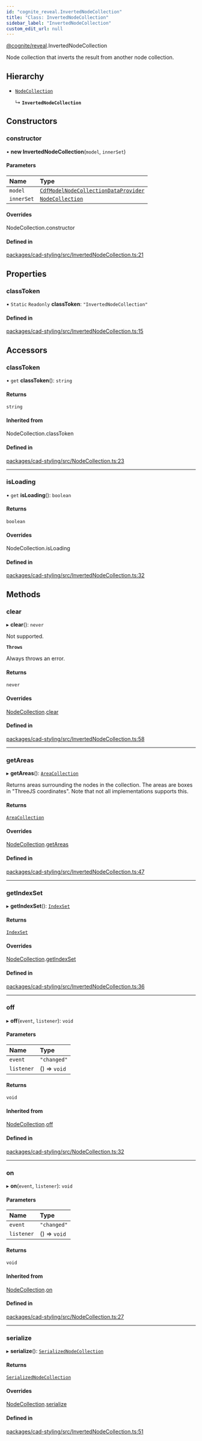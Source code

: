 ```yaml
---
id: "cognite_reveal.InvertedNodeCollection"
title: "Class: InvertedNodeCollection"
sidebar_label: "InvertedNodeCollection"
custom_edit_url: null
---
```


[@cognite/reveal](../modules/cognite_reveal.md).InvertedNodeCollection

Node collection that inverts the result from another node collection.

## Hierarchy

- [`NodeCollection`](cognite_reveal.NodeCollection.md)

  ↳ **`InvertedNodeCollection`**

## Constructors

### constructor

• **new InvertedNodeCollection**(`model`, `innerSet`)

#### Parameters

| Name | Type |
| :------ | :------ |
| `model` | [`CdfModelNodeCollectionDataProvider`](../interfaces/cognite_reveal.CdfModelNodeCollectionDataProvider.md) |
| `innerSet` | [`NodeCollection`](cognite_reveal.NodeCollection.md) |

#### Overrides

NodeCollection.constructor

#### Defined in

[packages/cad-styling/src/InvertedNodeCollection.ts:21](https://github.com/cognitedata/reveal/blob/09f51630/viewer/packages/cad-styling/src/InvertedNodeCollection.ts#L21)

## Properties

### classToken

▪ `Static` `Readonly` **classToken**: ``"InvertedNodeCollection"``

#### Defined in

[packages/cad-styling/src/InvertedNodeCollection.ts:15](https://github.com/cognitedata/reveal/blob/09f51630/viewer/packages/cad-styling/src/InvertedNodeCollection.ts#L15)

## Accessors

### classToken

• `get` **classToken**(): `string`

#### Returns

`string`

#### Inherited from

NodeCollection.classToken

#### Defined in

[packages/cad-styling/src/NodeCollection.ts:23](https://github.com/cognitedata/reveal/blob/09f51630/viewer/packages/cad-styling/src/NodeCollection.ts#L23)

___

### isLoading

• `get` **isLoading**(): `boolean`

#### Returns

`boolean`

#### Overrides

NodeCollection.isLoading

#### Defined in

[packages/cad-styling/src/InvertedNodeCollection.ts:32](https://github.com/cognitedata/reveal/blob/09f51630/viewer/packages/cad-styling/src/InvertedNodeCollection.ts#L32)

## Methods

### clear

▸ **clear**(): `never`

Not supported.

**`Throws`**

Always throws an error.

#### Returns

`never`

#### Overrides

[NodeCollection](cognite_reveal.NodeCollection.md).[clear](cognite_reveal.NodeCollection.md#clear)

#### Defined in

[packages/cad-styling/src/InvertedNodeCollection.ts:58](https://github.com/cognitedata/reveal/blob/09f51630/viewer/packages/cad-styling/src/InvertedNodeCollection.ts#L58)

___

### getAreas

▸ **getAreas**(): [`AreaCollection`](../interfaces/cognite_reveal.AreaCollection.md)

Returns areas surrounding the nodes in the collection. The areas
are boxes in "ThreeJS coordinates". Note that not all
implementations supports this.

#### Returns

[`AreaCollection`](../interfaces/cognite_reveal.AreaCollection.md)

#### Overrides

[NodeCollection](cognite_reveal.NodeCollection.md).[getAreas](cognite_reveal.NodeCollection.md#getareas)

#### Defined in

[packages/cad-styling/src/InvertedNodeCollection.ts:47](https://github.com/cognitedata/reveal/blob/09f51630/viewer/packages/cad-styling/src/InvertedNodeCollection.ts#L47)

___

### getIndexSet

▸ **getIndexSet**(): [`IndexSet`](cognite_reveal.IndexSet.md)

#### Returns

[`IndexSet`](cognite_reveal.IndexSet.md)

#### Overrides

[NodeCollection](cognite_reveal.NodeCollection.md).[getIndexSet](cognite_reveal.NodeCollection.md#getindexset)

#### Defined in

[packages/cad-styling/src/InvertedNodeCollection.ts:36](https://github.com/cognitedata/reveal/blob/09f51630/viewer/packages/cad-styling/src/InvertedNodeCollection.ts#L36)

___

### off

▸ **off**(`event`, `listener`): `void`

#### Parameters

| Name | Type |
| :------ | :------ |
| `event` | ``"changed"`` |
| `listener` | () => `void` |

#### Returns

`void`

#### Inherited from

[NodeCollection](cognite_reveal.NodeCollection.md).[off](cognite_reveal.NodeCollection.md#off)

#### Defined in

[packages/cad-styling/src/NodeCollection.ts:32](https://github.com/cognitedata/reveal/blob/09f51630/viewer/packages/cad-styling/src/NodeCollection.ts#L32)

___

### on

▸ **on**(`event`, `listener`): `void`

#### Parameters

| Name | Type |
| :------ | :------ |
| `event` | ``"changed"`` |
| `listener` | () => `void` |

#### Returns

`void`

#### Inherited from

[NodeCollection](cognite_reveal.NodeCollection.md).[on](cognite_reveal.NodeCollection.md#on)

#### Defined in

[packages/cad-styling/src/NodeCollection.ts:27](https://github.com/cognitedata/reveal/blob/09f51630/viewer/packages/cad-styling/src/NodeCollection.ts#L27)

___

### serialize

▸ **serialize**(): [`SerializedNodeCollection`](../modules/cognite_reveal.md#serializednodecollection)

#### Returns

[`SerializedNodeCollection`](../modules/cognite_reveal.md#serializednodecollection)

#### Overrides

[NodeCollection](cognite_reveal.NodeCollection.md).[serialize](cognite_reveal.NodeCollection.md#serialize)

#### Defined in

[packages/cad-styling/src/InvertedNodeCollection.ts:51](https://github.com/cognitedata/reveal/blob/09f51630/viewer/packages/cad-styling/src/InvertedNodeCollection.ts#L51)
